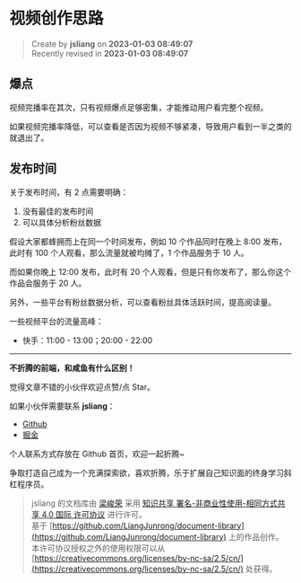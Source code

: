 视频创作思路
===

> Create by **jsliang** on **2023-01-03 08:49:07**  
> Recently revised in **2023-01-03 08:49:07**

## 爆点

视频完播率在其次，只有视频爆点足够密集，才能推动用户看完整个视频。

如果视频完播率降低，可以查看是否因为视频不够紧凑，导致用户看到一半之类的就退出了。

## 发布时间

关于发布时间，有 2 点需要明确：

1. 没有最佳的发布时间
2. 可以具体分析粉丝数据

假设大家都蜂拥而上在同一个时间发布，例如 10 个作品同时在晚上 8:00 发布，此时有 100 个人观看，那么流量就被均摊了，1 个作品服务于 10 人。

而如果你晚上 12:00 发布，此时有 20 个人观看，但是只有你发布了，那么你这个作品会服务于 20 人。

另外，一些平台有粉丝数据分析，可以查看粉丝具体活跃时间，提高阅读量。

一些视频平台的流量高峰：

* 快手：11:00 - 13:00；20:00 - 22:00

---

**不折腾的前端，和咸鱼有什么区别！**

觉得文章不错的小伙伴欢迎点赞/点 Star。

如果小伙伴需要联系 **jsliang**：

* [Github](https://github.com/LiangJunrong/document-library)
* [掘金](https://juejin.im/user/3403743728515246)

个人联系方式存放在 Github 首页，欢迎一起折腾~

争取打造自己成为一个充满探索欲，喜欢折腾，乐于扩展自己知识面的终身学习斜杠程序员。

> jsliang 的文档库由 [梁峻荣](https://github.com/LiangJunrong) 采用 [知识共享 署名-非商业性使用-相同方式共享 4.0 国际 许可协议](http://creativecommons.org/licenses/by-nc-sa/4.0/) 进行许可。<br/>基于 [https://github.com/LiangJunrong/document-library](https://github.com/LiangJunrong/document-library) 上的作品创作。<br/>本许可协议授权之外的使用权限可以从 [https://creativecommons.org/licenses/by-nc-sa/2.5/cn/](https://creativecommons.org/licenses/by-nc-sa/2.5/cn/) 处获得。
